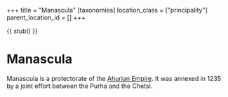+++
title = "Manascula"
[taxonomies]
location_class = ["principality"]
parent_location_id = []
+++

{{ stub() }}

# Manascula

Manascula is a protectorate of the [Ahurian Empire](@/locations/ahuria.md). It
was annexed in 1235 by a joint effort between the Purha and the Chetsi.